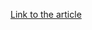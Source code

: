 [Link to the article](https://www.elastic.co/security-labs/maas-appeal-an-infostealer-rises-from-the-ashes)
